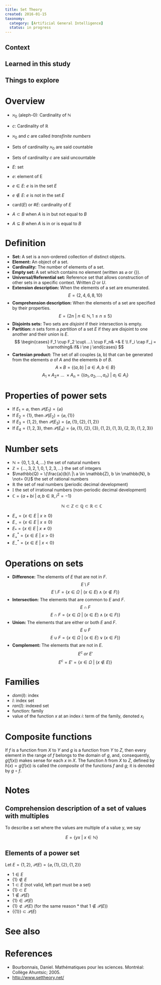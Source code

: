 ```yaml
---
title: Set Theory
created: 2016-01-15
taxonomy:
  category: [Artificial General Intelligence]
  status: in progress
---
```


## Context

## Learned in this study

## Things to explore

# Overview
* $\aleph_0$ (aleph-0): Cardinality of $\mathbb{N}$
* $c$: Cardinality of $\mathbb{R}$
* $\aleph_0$ and $c$ are called *transfinite numbers*
* Sets of cardinality $\aleph_0$ are said countable
* Sets of cardinality $c$ are said uncountable

* $E$: set
* $e$: element of E
* $e \in E$: $e$ is in the set $E$
* $e \not\in E$: $e$ is not in the set $E$
* card($E$) or $\#E$: cardinality of $E$
* $A \subset B$ when $A$ is in but not equal to $B$
* $A \subseteq B$ when $A$ is in or is equal to $B$

# Definition
* **Set:** A set is a non-ordered collection of distinct objects.
* **Element:** An object of a set.
* **Cardinality:** The number of elements of a set.
* **Empty set:** A set which contains no element (written as $\varnothing$ or $\{\}$).
* **Universal/Referential set:** Reference set that allows construction of other sets in a specific context. Written $\Omega$ or $U$.
* **Extension description:** When the elements of a set are enumerated.
	$$E = \{2, 4, 6, 8, 10\}$$
* **Comprehension description:** When the elements of a set are specified by their properties.
	$$E = \{2n\ |\ n \in \mathbb{N}, 1 \le n \le 5\}$$
* **Disjoints sets:** Two sets are *disjoint* if their intersection is empty.
* **Partition:** $n$ sets form a *partition* of a set $E$ if they are disjoint to one another and their union is $E$.
	$$
	\begin{cases}
		F_1 \cup F_2 \cup\ ...\ \cup F_n& =& E \\
		F_i \cap F_j = \varnothing& if& i \ne j
	\end{cases}
	$$
* **Cartesian product:** The set of all couples (a, b) that can be generated from the elements $a$ of $A$ and the elements $b$ of $B$.
	$$A \times B = \{(a, b)\ |\ a \in A, b \in B\}$$
	$$A_1 \times A_2 \times\ ...\ \times A_n = \{(a_1, a_2, ..., a_n)\ |\ a_i \in A_i\}$$

# Properties of power sets
* If $E_1 = \varnothing$, then $\mathcal{P}(E_1) = \{\varnothing\}$
* If $E_2 = \{1\}$, then $\mathcal{P}(E_2) = \{\varnothing, \{1\}\}$
* If $E_3 = \{1, 2\}$, then $\mathcal{P}(E_3) = \{\varnothing, \{1\}, \{2\}, \{1, 2\}\}$
* If $E_4 = \{1, 2, 3\}$, then $\mathcal{P}(E_4) = \{\varnothing, \{1\}, \{2\}, \{3\}, \{1, 2\}, \{1, 3\}, \{2, 3\}, \{1, 2, 3\}\}$

# Number sets
* $\mathbb{N} = \{0, 1, 3, 4, ...\}$ the set of natural numbers
* $\mathbb{Z} = \{..., 3, 2, 1, 0, 1, 2, 3, ...\}$ the set of integers
* $\mathbb{Q} = \{\frac{a}{b}\ |\ a \in \mathbb{Z}, b \in \mathbb{N}, b \not= 0\}$ the set of rational numbers
* $\mathbb{R}$ the set of real numbers (periodic decimal development)
* $\mathbb{I}$ the set of irrational numbers (non-periodic decimal development)
* $\mathbb{C} = \{a+bi\ |\ a, b \in \mathbb{R}, i^2 = -1\}$

$$
\mathbb{N} \subset \mathbb{Z} \subset \mathbb{Q} \subset \mathbb{R} \subset \mathbb{C}
$$

* $E_+ = \{x \in E\ |\ x \ge 0\}$
* $E_- = \{x \in E\ |\ x \le 0\}$
* $E_* = \{x \in E\ |\ x \ne 0\}$
* $E_+^* = \{x \in E\ |\ x \gt 0\}$
* $E_-^* = \{x \in E\ |\ x \lt 0\}$

# Operations on sets
* **Difference:** The elements of $E$ that are not in $F$.
	$$E \setminus F$$
	$$E \setminus F = \{x \in \Omega\ |\ (x \in E) \wedge (x \not\in F)\}$$
* **Intersection:** The elements that are common to $E$ and $F$.
	$$E \cap F$$
	$$E \cap F = \{x \in \Omega\ |\ (x \in E) \wedge (x \in F)\}$$
* **Union:** The elements that are either or both $E$ and $F$.
	$$E \cup F$$
	$$E \cup F = \{x \in \Omega\ |\ (x \in E) \vee (x \in F)\}$$
* **Complement:** The elements that are not in $E$.
	$$E^c\ or\ E'$$
	$$E^c = E' = \{x \in \Omega\ |\ (x \not\in E)\}$$

# Families
* $dom(I)$: index
* $I$: index set
* $ran(I)$: indexed set
* function: family
* value of the function $x$ at an index $i$: term of the family, denoted $x_i$

# Composite functions
If $f$ is a function from $X$ to $Y$ and $g$ is a function from $Y$ to $Z$, then every element in the range of $f$ belongs to the domain of $g$, and, consequently, $g(f(x))$ makes sense for each $x$ in $X$. The function $h$ from $X$ to $Z$, defined by $h(x) = g(f(x))$ is called the *composite* of the functions $f$ and $g$; it is denoted by $g \circ f$.

# Notes
## Comprehension description of a set of values with multiples
To describe a set where the values are multiple of a value y, we say

$$E = \{yx\ |\ x \in \mathbb{N}\}$$

## Elements of a power set
Let $E = \{1, 2\}$,
$\mathcal{P}(E) = \{\varnothing, \{1\}, \{2\}, \{1, 2\}\}$

* $1 \in E$
* $\{1\} \not\in E$
* $1 \subset E$ (not valid, left part must be a set)
* $\{1\} \subset E$
* $1 \not\in \mathcal{P}(E)$
* $\{1\} \in \mathcal{P}(E)$
* $\{1\} \not\subset \mathcal{P}(E)$ (for the same reason * that $1 \not\in \mathcal{P}(E)$)
* $\{\{1\}\} \subset \mathcal{P}(E)$

# See also

# References
* Bourbonnais, Daniel. Mathématiques pour les sciences. Montréal: Collège Ahuntsic; 2005.
* http://www.settheory.net/